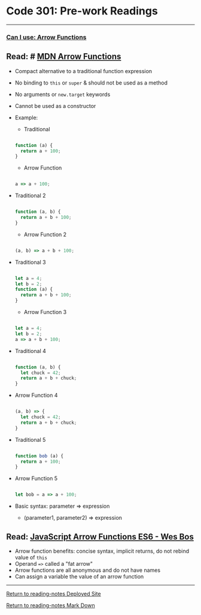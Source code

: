 # Code 301: Pre-work Readings

***

### [Can I use: Arrow Functions](https://caniuse.com/?search=arrow%20functions)

## Read: # [MDN Arrow Functions](https://developer.mozilla.org/en-US/docs/Web/JavaScript/Reference/Functions/Arrow_functions)

- Compact alternative to a traditional function expression
- No binding to `this` or `super` & should not be used as a method
- No arguments or `new.target` keywords
- Cannot be used as a constructor
- Example:
  - Traditional

  ```JavaScript

  function (a) {
    return a + 100;
  }

  ```

  - Arrow Function

  ```JavaScript

  a => a + 100;

  ```

- Traditional 2

  ```JavaScript

  function (a, b) {
    return a + b + 100;
  }

  ```

  - Arrow Function 2

  ```JavaScript

  (a, b) => a + b + 100;

  ```

- Traditional 3

  ```JavaScript

  let a = 4;
  let b = 2;
  function (a) {
    return a + b + 100;
  }

  ```

  - Arrow Function 3

  ```JavaScript

  let a = 4;
  let b = 2;
  a => a + b + 100;

  ```

- Traditional 4

  ```JavaScript

  function (a, b) {
    let chuck = 42;
    return a + b + chuck;
  }

  ```

- Arrow Function 4

  ```JavaScript

  (a, b) => {
    let chuck = 42;
    return a + b + chuck;
  }

  ```

- Traditional 5

  ```JavaScript

  function bob (a) {
    return a + 100;
  }

  ```

- Arrow Function 5

  ```JavaScript

  let bob = a => a + 100;

  ```

- Basic syntax: parameter => expression
  - (parameter1, parameter2) => expression

## Read: [JavaScript Arrow Functions ES6 - Wes Bos](https://wesbos.com/arrow-functions)

- Arrow function benefits: concise syntax, implicit returns, do not rebind value of `this`
- Operand `=>` called a "fat arrow"
- Arrow functions are all anonymous and do not have names
- Can assign a variable the value of an arrow function

***

[Return to reading-notes Deployed Site](https://paneks19.github.io/reading-notes/)

[Return to reading-notes Mark Down](https://github.com/paneks19/reading-notes)
